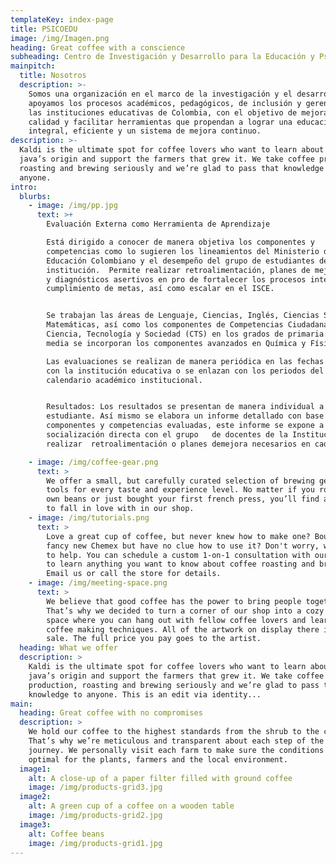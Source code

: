 ```yaml
---
templateKey: index-page
title: PSICOEDU
image: /img/Imagen.png
heading: Great coffee with a conscience
subheading: Centro de Investigación y Desarrollo para la Educación y Psicopedagogía
mainpitch:
  title: Nosotros
  description: >-
    Somos una organización en el marco de la investigación y el desarrollo que
    apoyamos los procesos académicos, pedagógicos, de inclusión y gerenciales en
    las instituciones educativas de Colombia, con el objetivo de mejorar su
    calidad y facilitar herramientas que propendan a lograr una educación
    integral, eficiente y un sistema de mejora continuo.
description: >-
  Kaldi is the ultimate spot for coffee lovers who want to learn about their
  java’s origin and support the farmers that grew it. We take coffee production,
  roasting and brewing seriously and we’re glad to pass that knowledge to
  anyone.
intro:
  blurbs:
    - image: /img/pp.jpg
      text: >+
        Evaluación Externa como Herramienta de Aprendizaje

        Está dirigido a conocer de manera objetiva los componentes y
        competencias como lo sugieren los lineamientos del Ministerio de
        Educación Colombiano y el desempeño del grupo de estudiantes de la
        institución.  Permite realizar retroalimentación, planes de mejoramiento
        y diagnósticos asertivos en pro de fortalecer los procesos interno y el
        cumplimiento de metas, así como escalar en el ISCE.


        Se trabajan las áreas de Lenguaje, Ciencias, Inglés, Ciencias Sociales y
        Matemáticas, así como los componentes de Competencias Ciudadanas y
        Ciencia, Tecnología y Sociedad (CTS) en los grados de primaria. En la
        media se incorporan los componentes avanzados en Química y Física.

        Las evaluaciones se realizan de manera periódica en las fechas acordadas
        con la institución educativa o se enlazan con los periodos del
        calendario académico institucional.  


        Resultados: Los resultados se presentan de manera individual a cada
        estudiante. Así mismo se elabora un informe detallado con base en los
        componentes y competencias evaluadas, este informe se expone a manera de
        socialización directa con el grupo   de docentes de la Institución  para
        realizar  retroalimentación o planes demejora necesarios en cada fase.

    - image: /img/coffee-gear.png
      text: >
        We offer a small, but carefully curated selection of brewing gear and
        tools for every taste and experience level. No matter if you roast your
        own beans or just bought your first french press, you’ll find a gadget
        to fall in love with in our shop.
    - image: /img/tutorials.png
      text: >
        Love a great cup of coffee, but never knew how to make one? Bought a
        fancy new Chemex but have no clue how to use it? Don't worry, we’re here
        to help. You can schedule a custom 1-on-1 consultation with our baristas
        to learn anything you want to know about coffee roasting and brewing.
        Email us or call the store for details.
    - image: /img/meeting-space.png
      text: >
        We believe that good coffee has the power to bring people together.
        That’s why we decided to turn a corner of our shop into a cozy meeting
        space where you can hang out with fellow coffee lovers and learn about
        coffee making techniques. All of the artwork on display there is for
        sale. The full price you pay goes to the artist.
  heading: What we offer
  description: >
    Kaldi is the ultimate spot for coffee lovers who want to learn about their
    java’s origin and support the farmers that grew it. We take coffee
    production, roasting and brewing seriously and we’re glad to pass that
    knowledge to anyone. This is an edit via identity...
main:
  heading: Great coffee with no compromises
  description: >
    We hold our coffee to the highest standards from the shrub to the cup.
    That’s why we’re meticulous and transparent about each step of the coffee’s
    journey. We personally visit each farm to make sure the conditions are
    optimal for the plants, farmers and the local environment.
  image1:
    alt: A close-up of a paper filter filled with ground coffee
    image: /img/products-grid3.jpg
  image2:
    alt: A green cup of a coffee on a wooden table
    image: /img/products-grid2.jpg
  image3:
    alt: Coffee beans
    image: /img/products-grid1.jpg
---
```


